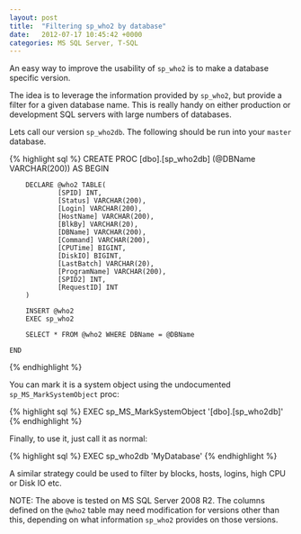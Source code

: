 ```yaml
---
layout: post
title:  "Filtering sp_who2 by database"
date:   2012-07-17 10:45:42 +0000
categories: MS SQL Server, T-SQL
---
```


An easy way to improve the usability of `sp_who2` is to make a database specific version.

The idea is to leverage the information provided by `sp_who2`, but provide a filter for a given database name. This is really handy on either production or development SQL servers with large numbers of databases.

Lets call our version `sp_who2db`. The following should be run into your `master` database.


{% highlight sql %}
    CREATE PROC [dbo].[sp_who2db] (@DBName VARCHAR(200))
    AS
    BEGIN

        DECLARE @who2 TABLE(
                [SPID] INT,
                [Status] VARCHAR(200),
                [Login] VARCHAR(200),
                [HostName] VARCHAR(200),
                [BlkBy] VARCHAR(20),
                [DBName] VARCHAR(200),
                [Command] VARCHAR(200),
                [CPUTime] BIGINT,
                [DiskIO] BIGINT,
                [LastBatch] VARCHAR(20),
                [ProgramName] VARCHAR(200),
                [SPID2] INT,
                [RequestID] INT
        )

        INSERT @who2
        EXEC sp_who2

        SELECT * FROM @who2 WHERE DBName = @DBName

    END
{% endhighlight %}

You can mark it is a system object using the undocumented `sp_MS_MarkSystemObject` proc:

{% highlight sql %}
    EXEC sp_MS_MarkSystemObject '[dbo].[sp_who2db]'
{% endhighlight %}

Finally, to use it, just call it as normal:

{% highlight sql %}
    EXEC sp_who2db 'MyDatabase'
{% endhighlight %} 

A similar strategy could be used to filter by blocks, hosts, logins, high CPU or Disk IO etc.

NOTE: The above is tested on MS SQL Server 2008 R2. The columns defined on the `@who2` table may need modification for versions other than this, depending on what information `sp_who2` provides on those versions.